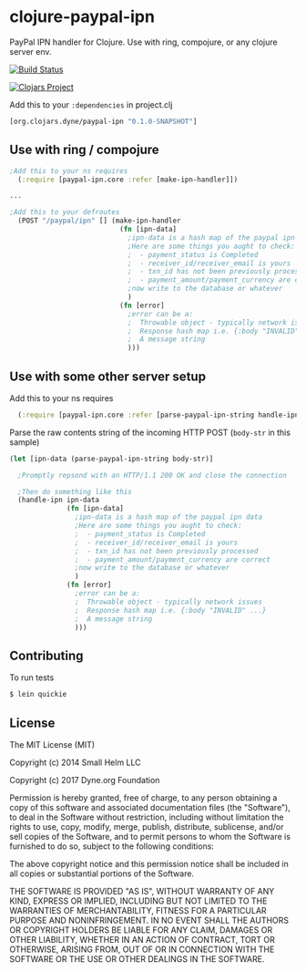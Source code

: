 clojure-paypal-ipn
==================

PayPal IPN handler for Clojure. Use with ring, compojure, or any clojure server env.

[![Build Status](https://travis-ci.org/dyne/clj-paypal-ipn.svg?branch=master)](https://travis-ci.org/dyne/clj-paypal-ipn)

[![Clojars Project](https://img.shields.io/clojars/v/org.clojars.dyne/paypal-ipn.svg)](https://clojars.org/org.clojars.dyne/paypal-ipn)


Add this to your `:dependencies` in project.clj
```clojure
[org.clojars.dyne/paypal-ipn "0.1.0-SNAPSHOT"]
```

Use with ring / compojure
-------------------------
```clojure
;Add this to your ns requires
  (:require [paypal-ipn.core :refer [make-ipn-handler]])

...

;Add this to your defroutes
  (POST "/paypal/ipn" [] (make-ipn-handler
                           (fn [ipn-data]
                             ;ipn-data is a hash map of the paypal ipn data
                             ;Here are some things you aught to check:
                             ;  - payment_status is Completed
                             ;  - receiver_id/receiver_email is yours
                             ;  - txn_id has not been previously processed
                             ;  - payment_amount/payment_currency are correct
                             ;now write to the database or whatever
                             )
                           (fn [error]
                             ;error can be a:
                             ;  Throwable object - typically network issues
                             ;  Response hash map i.e. {:body "INVALID" ...}
                             ;  A message string
                             )))
```

Use with some other server setup
--------------------------------
Add this to your ns requires
```clojure
  (:require [paypal-ipn.core :refer [parse-paypal-ipn-string handle-ipn]])
```
Parse the raw contents string of the incoming HTTP POST (`body-str` in this sample)
```clojure
(let [ipn-data (parse-paypal-ipn-string body-str)]

  ;Promptly repsond with an HTTP/1.1 200 OK and close the connection

  ;Then do something like this
  (handle-ipn ipn-data
              (fn [ipn-data]
                ;ipn-data is a hash map of the paypal ipn data
                ;Here are some things you aught to check:
                ;  - payment_status is Completed
                ;  - receiver_id/receiver_email is yours
                ;  - txn_id has not been previously processed
                ;  - payment_amount/payment_currency are correct
                ;now write to the database or whatever
                )
              (fn [error]
                ;error can be a:
                ;  Throwable object - typically network issues
                ;  Response hash map i.e. {:body "INVALID" ...}
                ;  A message string
                )))
```

Contributing
------------
To run tests
```sh
$ lein quickie
```

License
-------
The MIT License (MIT)

Copyright (c) 2014 Small Helm LLC

Copyright (c) 2017 Dyne.org Foundation

Permission is hereby granted, free of charge, to any person obtaining a copy
of this software and associated documentation files (the "Software"), to deal
in the Software without restriction, including without limitation the rights
to use, copy, modify, merge, publish, distribute, sublicense, and/or sell
copies of the Software, and to permit persons to whom the Software is
furnished to do so, subject to the following conditions:

The above copyright notice and this permission notice shall be included in all
copies or substantial portions of the Software.

THE SOFTWARE IS PROVIDED "AS IS", WITHOUT WARRANTY OF ANY KIND, EXPRESS OR
IMPLIED, INCLUDING BUT NOT LIMITED TO THE WARRANTIES OF MERCHANTABILITY,
FITNESS FOR A PARTICULAR PURPOSE AND NONINFRINGEMENT. IN NO EVENT SHALL THE
AUTHORS OR COPYRIGHT HOLDERS BE LIABLE FOR ANY CLAIM, DAMAGES OR OTHER
LIABILITY, WHETHER IN AN ACTION OF CONTRACT, TORT OR OTHERWISE, ARISING FROM,
OUT OF OR IN CONNECTION WITH THE SOFTWARE OR THE USE OR OTHER DEALINGS IN THE
SOFTWARE.
